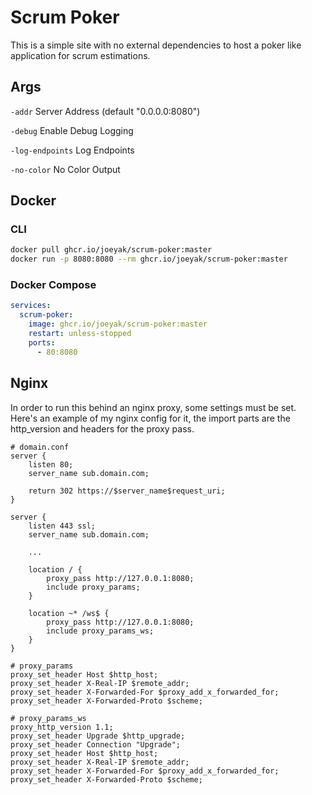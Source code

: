 # Scrum Poker

This is a simple site with no external dependencies to host a poker like application for scrum estimations.

## Args

`-addr` Server Address (default "0.0.0.0:8080")

`-debug` Enable Debug Logging

`-log-endpoints` Log Endpoints

`-no-color` No Color Output

## Docker

### CLI

```sh
docker pull ghcr.io/joeyak/scrum-poker:master
docker run -p 8080:8080 --rm ghcr.io/joeyak/scrum-poker:master
```

### Docker Compose

```yaml
services:
  scrum-poker:
    image: ghcr.io/joeyak/scrum-poker:master
    restart: unless-stopped
    ports:
      - 80:8080
```

## Nginx

In order to run this behind an nginx proxy, some settings must be set. Here's an example of my nginx config for it, the import parts are the http_version and headers for the proxy pass.

```nginx
# domain.conf
server {
    listen 80;
    server_name sub.domain.com;

    return 302 https://$server_name$request_uri;
}

server {
    listen 443 ssl;
    server_name sub.domain.com;

    ...

    location / {
        proxy_pass http://127.0.0.1:8080;
        include proxy_params;
    }

    location ~* /ws$ {
        proxy_pass http://127.0.0.1:8080;
        include proxy_params_ws;
    }
}

# proxy_params
proxy_set_header Host $http_host;
proxy_set_header X-Real-IP $remote_addr;
proxy_set_header X-Forwarded-For $proxy_add_x_forwarded_for;
proxy_set_header X-Forwarded-Proto $scheme;

# proxy_params_ws
proxy_http_version 1.1;
proxy_set_header Upgrade $http_upgrade;
proxy_set_header Connection "Upgrade";
proxy_set_header Host $http_host;
proxy_set_header X-Real-IP $remote_addr;
proxy_set_header X-Forwarded-For $proxy_add_x_forwarded_for;
proxy_set_header X-Forwarded-Proto $scheme;
```
